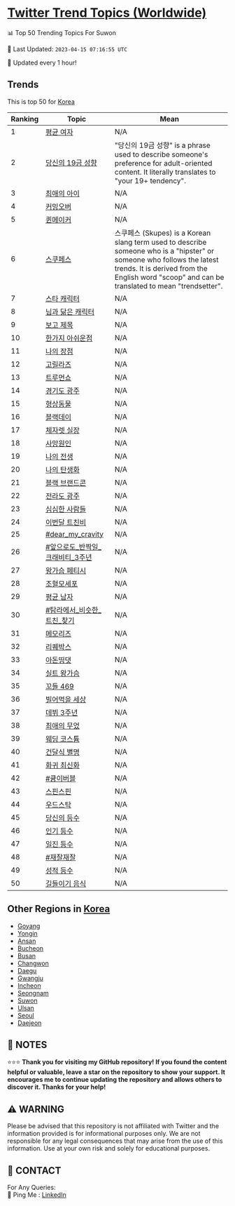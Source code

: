 [Twitter Trend Topics (Worldwide)](https://github.com/ErcinDedeoglu/Twitter-Trend-Topics)
==========


📊 Top 50 Trending Topics For Suwon

📆 Last Updated: `2023-04-15 07:16:55 UTC`

🔧 Updated every 1 hour!


## Trends

This is top 50 for [Korea](</Korea>)

| Ranking | Topic | Mean |
| ------- | ------------ | ------------ |
| 1 | [평균 여자](http://twitter.com/search?q=%ed%8f%89%ea%b7%a0+%ec%97%ac%ec%9e%90) | N/A |
| 2 | [당신의 19금 성향](http://twitter.com/search?q=%eb%8b%b9%ec%8b%a0%ec%9d%98+19%ea%b8%88+%ec%84%b1%ed%96%a5) | "당신의 19금 성향" is a phrase used to describe someone's preference for adult-oriented content. It literally translates to "your 19+ tendency". |
| 3 | [최애의 아이](http://twitter.com/search?q=%ec%b5%9c%ec%95%a0%ec%9d%98+%ec%95%84%ec%9d%b4) | N/A |
| 4 | [커밍오버](http://twitter.com/search?q=%ec%bb%a4%eb%b0%8d%ec%98%a4%eb%b2%84) | N/A |
| 5 | [퀸메이커](http://twitter.com/search?q=%ed%80%b8%eb%a9%94%ec%9d%b4%ec%bb%a4) | N/A |
| 6 | [스쿠페스](http://twitter.com/search?q=%ec%8a%a4%ec%bf%a0%ed%8e%98%ec%8a%a4) | 스쿠페스 (Skupes) is a Korean slang term used to describe someone who is a "hipster" or someone who follows the latest trends. It is derived from the English word "scoop" and can be translated to mean "trendsetter". |
| 7 | [스타 캐릭터](http://twitter.com/search?q=%ec%8a%a4%ed%83%80+%ec%ba%90%eb%a6%ad%ed%84%b0) | N/A |
| 8 | [님과 닮은 캐릭터](http://twitter.com/search?q=%eb%8b%98%ea%b3%bc+%eb%8b%ae%ec%9d%80+%ec%ba%90%eb%a6%ad%ed%84%b0) | N/A |
| 9 | [보고 제목](http://twitter.com/search?q=%eb%b3%b4%ea%b3%a0+%ec%a0%9c%eb%aa%a9) | N/A |
| 10 | [한가지 아쉬운점](http://twitter.com/search?q=%ed%95%9c%ea%b0%80%ec%a7%80+%ec%95%84%ec%89%ac%ec%9a%b4%ec%a0%90) | N/A |
| 11 | [나의 장점](http://twitter.com/search?q=%eb%82%98%ec%9d%98+%ec%9e%a5%ec%a0%90) | N/A |
| 12 | [고릴라즈](http://twitter.com/search?q=%ea%b3%a0%eb%a6%b4%eb%9d%bc%ec%a6%88) | N/A |
| 13 | [트루먼쇼](http://twitter.com/search?q=%ed%8a%b8%eb%a3%a8%eb%a8%bc%ec%87%bc) | N/A |
| 14 | [경기도 광주](http://twitter.com/search?q=%ea%b2%bd%ea%b8%b0%eb%8f%84+%ea%b4%91%ec%a3%bc) | N/A |
| 15 | [형상동물](http://twitter.com/search?q=%ed%98%95%ec%83%81%eb%8f%99%eb%ac%bc) | N/A |
| 16 | [블랙데이](http://twitter.com/search?q=%eb%b8%94%eb%9e%99%eb%8d%b0%ec%9d%b4) | N/A |
| 17 | [체자렛 실장](http://twitter.com/search?q=%ec%b2%b4%ec%9e%90%eb%a0%9b+%ec%8b%a4%ec%9e%a5) | N/A |
| 18 | [사망원인](http://twitter.com/search?q=%ec%82%ac%eb%a7%9d%ec%9b%90%ec%9d%b8) | N/A |
| 19 | [나의 전생](http://twitter.com/search?q=%eb%82%98%ec%9d%98+%ec%a0%84%ec%83%9d) | N/A |
| 20 | [나의 탄생화](http://twitter.com/search?q=%eb%82%98%ec%9d%98+%ed%83%84%ec%83%9d%ed%99%94) | N/A |
| 21 | [블랙 브랜드콘](http://twitter.com/search?q=%eb%b8%94%eb%9e%99+%eb%b8%8c%eb%9e%9c%eb%93%9c%ec%bd%98) | N/A |
| 22 | [전라도 광주](http://twitter.com/search?q=%ec%a0%84%eb%9d%bc%eb%8f%84+%ea%b4%91%ec%a3%bc) | N/A |
| 23 | [심심한 사람들](http://twitter.com/search?q=%ec%8b%ac%ec%8b%ac%ed%95%9c+%ec%82%ac%eb%9e%8c%eb%93%a4) | N/A |
| 24 | [이번달 트친비](http://twitter.com/search?q=%ec%9d%b4%eb%b2%88%eb%8b%ac+%ed%8a%b8%ec%b9%9c%eb%b9%84) | N/A |
| 25 | [#dear_my_cravity](http://twitter.com/search?q=%23dear_my_cravity) | N/A |
| 26 | [#앞으로도_반짝일_크래비티_3주년](http://twitter.com/search?q=%23%ec%95%9e%ec%9c%bc%eb%a1%9c%eb%8f%84_%eb%b0%98%ec%a7%9d%ec%9d%bc_%ed%81%ac%eb%9e%98%eb%b9%84%ed%8b%b0_3%ec%a3%bc%eb%85%84) | N/A |
| 27 | [왕가슴 페티시](http://twitter.com/search?q=%ec%99%95%ea%b0%80%ec%8a%b4+%ed%8e%98%ed%8b%b0%ec%8b%9c) | N/A |
| 28 | [조혈모세포](http://twitter.com/search?q=%ec%a1%b0%ed%98%88%eb%aa%a8%ec%84%b8%ed%8f%ac) | N/A |
| 29 | [평균 남자](http://twitter.com/search?q=%ed%8f%89%ea%b7%a0+%eb%82%a8%ec%9e%90) | N/A |
| 30 | [#탐라에서_비슷한_트친_찾기](http://twitter.com/search?q=%23%ed%83%90%eb%9d%bc%ec%97%90%ec%84%9c_%eb%b9%84%ec%8a%b7%ed%95%9c_%ed%8a%b8%ec%b9%9c_%ec%b0%be%ea%b8%b0) | N/A |
| 31 | [메모리즈](http://twitter.com/search?q=%eb%a9%94%eb%aa%a8%eb%a6%ac%ec%a6%88) | N/A |
| 32 | [리퀘박스](http://twitter.com/search?q=%eb%a6%ac%ed%80%98%eb%b0%95%ec%8a%a4) | N/A |
| 33 | [아돈띵댓](http://twitter.com/search?q=%ec%95%84%eb%8f%88%eb%9d%b5%eb%8c%93) | N/A |
| 34 | [실트 왕가슴](http://twitter.com/search?q=%ec%8b%a4%ed%8a%b8+%ec%99%95%ea%b0%80%ec%8a%b4) | N/A |
| 35 | [꼬들 469](http://twitter.com/search?q=%ea%bc%ac%eb%93%a4+469) | N/A |
| 36 | [빌어먹을 세상](http://twitter.com/search?q=%eb%b9%8c%ec%96%b4%eb%a8%b9%ec%9d%84+%ec%84%b8%ec%83%81) | N/A |
| 37 | [데뷔 3주년](http://twitter.com/search?q=%eb%8d%b0%eb%b7%94+3%ec%a3%bc%eb%85%84) | N/A |
| 38 | [최애의 무었](http://twitter.com/search?q=%ec%b5%9c%ec%95%a0%ec%9d%98+%eb%ac%b4%ec%97%88) | N/A |
| 39 | [웨딩 코스튬](http://twitter.com/search?q=%ec%9b%a8%eb%94%a9+%ec%bd%94%ec%8a%a4%ed%8a%ac) | N/A |
| 40 | [건달식 별명](http://twitter.com/search?q=%ea%b1%b4%eb%8b%ac%ec%8b%9d+%eb%b3%84%eb%aa%85) | N/A |
| 41 | [화귀 최신화](http://twitter.com/search?q=%ed%99%94%ea%b7%80+%ec%b5%9c%ec%8b%a0%ed%99%94) | N/A |
| 42 | [#큥이버블](http://twitter.com/search?q=%23%ed%81%a5%ec%9d%b4%eb%b2%84%eb%b8%94) | N/A |
| 43 | [스핀스핀](http://twitter.com/search?q=%ec%8a%a4%ed%95%80%ec%8a%a4%ed%95%80) | N/A |
| 44 | [우드스탁](http://twitter.com/search?q=%ec%9a%b0%eb%93%9c%ec%8a%a4%ed%83%81) | N/A |
| 45 | [당신의 등수](http://twitter.com/search?q=%eb%8b%b9%ec%8b%a0%ec%9d%98+%eb%93%b1%ec%88%98) | N/A |
| 46 | [인기 등수](http://twitter.com/search?q=%ec%9d%b8%ea%b8%b0+%eb%93%b1%ec%88%98) | N/A |
| 47 | [일진 등수](http://twitter.com/search?q=%ec%9d%bc%ec%a7%84+%eb%93%b1%ec%88%98) | N/A |
| 48 | [#재잘재잘](http://twitter.com/search?q=%23%ec%9e%ac%ec%9e%98%ec%9e%ac%ec%9e%98) | N/A |
| 49 | [성적 등수](http://twitter.com/search?q=%ec%84%b1%ec%a0%81+%eb%93%b1%ec%88%98) | N/A |
| 50 | [길들이기 음식](http://twitter.com/search?q=%ea%b8%b8%eb%93%a4%ec%9d%b4%ea%b8%b0+%ec%9d%8c%ec%8b%9d) | N/A |



## Other Regions in [Korea](</Korea>)

* [Goyang](</Korea/Goyang.md>)
* [Yongin](</Korea/Yongin.md>)
* [Ansan](</Korea/Ansan.md>)
* [Bucheon](</Korea/Bucheon.md>)
* [Busan](</Korea/Busan.md>)
* [Changwon](</Korea/Changwon.md>)
* [Daegu](</Korea/Daegu.md>)
* [Gwangju](</Korea/Gwangju.md>)
* [Incheon](</Korea/Incheon.md>)
* [Seongnam](</Korea/Seongnam.md>)
* [Suwon](</Korea/Suwon.md>)
* [Ulsan](</Korea/Ulsan.md>)
* [Seoul](</Korea/Seoul.md>)
* [Daejeon](</Korea/Daejeon.md>)



## 📝 NOTES

⭐⭐⭐ **Thank you for visiting my GitHub repository! If you found the content helpful or valuable, leave a star on the repository to show your support. It encourages me to continue updating the repository and allows others to discover it. Thanks for your help!**


## ⚠️ WARNING

Please be advised that this repository is not affiliated with Twitter and the information provided is for informational purposes only. We are not responsible for any legal consequences that may arise from the use of this information. Use at your own risk and solely for educational purposes.


## 📨 CONTACT

 For Any Queries:  
            🏓 Ping Me : [LinkedIn](https://www.linkedin.com/in/ercindedeoglu/)
